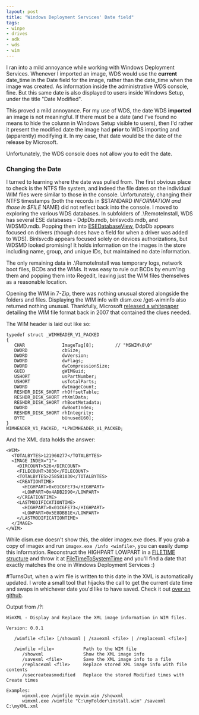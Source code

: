 ```yaml
---
layout: post
title: "Windows Deployment Services' Date field"
tags:
- winpe
- drives
- adk
- wds
- wim
---
```



I ran into a mild annoyance while working with Windows Deployment Services. Whenever I imported an image, WDS would use the **current** date_time in the Date field for the image, rather than the date_time when the image was created. As information inside the administrative WDS console, fine. But this same date is also displayed to users inside Windows Setup, under the title "Date Modified".

This proved a mild annoyance. For my use of WDS, the date WDS **imported** an image is not meaningful. If there must be a date (and I've found no means to hide the column in Windows Setup visible to users), then I'd rather it present the modified date the image had **prior** to WDS importing and (apparently) modifying it. In my case, that date would be the date of the release by Microsoft.

Unfortunately, the WDS console does not allow you to edit the date.

### Changing the Date

I turned to learning where the date was pulled from. The first obvious place to check is the NTFS file system, and indeed the file dates on the individual WIM files were similar to those in the console. Unfortunately, changing their NTFS timestamps (both the records in $STANDARD _INFORMATION and those in $FILE_ NAME) did not reflect back into the console.
I moved to exploring the various WDS databases. In subfolders of .\RemoteInstall, WDS has several ESE databases - DdpDb.mdb, binlsvcdb.mdb, and WDSMD.mdb. Popping them into [ESEDatabaseView](http://nirsoft.net/utils/ese_database_view.html), DdpDb appears focused on drivers (though does have a field for when a driver was added to WDS). Binlsvcdb appears focused solely on devices authorizations, but WDSMD looked promising! It holds information on the images in the store including name, group, and unique IDs, but maintained no date information.

The only remaining data in .\RemoteInstall was temporary logs, network boot files, BCDs and the WIMs. It was easy to rule out BCDs by enum'ing them and popping them into Regedit, leaving just the WIM files themselves as a reasonable location.

Opening the WIM in 7-Zip, there was nothing unusual stored alongside the folders and files. Displaying the WIM info with dism.exe /get-wiminfo also returned nothing unusual. Thankfully, Microsoft [released a whitepaper](http://go.microsoft.com/fwlink/?LinkId=92227) detailing the WIM file format back in 2007 that contained the clues needed.

The WIM header is laid out like so:

```
typedef struct _WIMHEADER_V1_PACKED
{
   CHAR              ImageTag[8];        // "MSWIM\0\0"
   DWORD             cbSize;
   DWORD             dwVersion;
   DWORD             dwFlags;
   DWORD             dwCompressionSize;
   GUID              gWIMGuid;
   USHORT            usPartNumber;
   USHORT            usTotalParts;
   DWORD             dwImageCount;
   RESHDR_DISK_SHORT rhOffsetTable;
   RESHDR_DISK_SHORT rhXmlData;
   RESHDR_DISK_SHORT rhBootMetadata;
   DWORD             dwBootIndex;
   RESHDR_DISK_SHORT rhIntegrity;
   BYTE              bUnused[60];
}
WIMHEADER_V1_PACKED, *LPWIMHEADER_V1_PACKED;
```

And the XML data holds the answer:

```
<WIM>
  <TOTALBYTES>121960277</TOTALBYTES>
  <IMAGE INDEX="1">
    <DIRCOUNT>526</DIRCOUNT>
    <FILECOUNT>3030</FILECOUNT>
    <TOTALBYTES>258581030</TOTALBYTES>
    <CREATIONTIME>
      <HIGHPART>0x01C6FE73</HIGHPART>
      <LOWPART>0x4ADB2D90</LOWPART>
    </CREATIONTIME>
    <LASTMODIFICATIONTIME>
      <HIGHPART>0x01C6FE73</HIGHPART>
      <LOWPART>0x5E8DBB1E</LOWPART>
    </LASTMODIFICATIONTIME>
  </IMAGE>
</WIM>
```

While dism.exe doesn't show this, the older imagex.exe does. If you grab a copy of imagex and run `imagex.exe /info <wimfile>`, you can easily dump this information. Reconstruct the HIGHPART LOWPART in a [FILETIME structure](http://msdn.microsoft.com/en-us/library/windows/desktop/ms724284(v=vs.85).aspx) and throw it at [FileTimeToSystemTime](http://msdn.microsoft.com/en-us/library/windows/desktop/ms724280(v=vs.85).aspx) and you'll find a date that exactly matches the one in Windows Deployment Services :)

\#TurnsOut, when a wim file is written to this date in the XML is automatically updated. I wrote a small tool that hijacks the call to get the current date time and swaps in whichever date you'd like to have saved. Check it out [over on github](https://github.com/dfct/WimXML).

Output from /?:

```
WimXML - Display and Replace the XML image information in WIM files.

Version: 0.0.1

   /wimfile <file> [/showxml | /savexml <file> | /replacexml <file>]

   /wimfile <file>           Path to the WIM file
      /showxml               Show the XML image info
      /savexml <file>        Save the XML image info to a file
      /replacexml <file>     Replace stored XML image info with file contents
      /usecreateasmodified   Replace the stored Modified times with Create times

Examples:
      wimxml.exe /wimfile mywim.wim /showxml
      wimxml.exe /wimfile "C:\myFolder\install.wim" /savexml C:\myXML.xml
```
